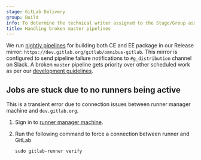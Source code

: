 ```yaml
---
stage: GitLab Delivery
group: Build
info: To determine the technical writer assigned to the Stage/Group associated with this page, see https://handbook.gitlab.com/handbook/product/ux/technical-writing/#assignments
title: Handling broken master pipelines
---
```


We run [nightly pipelines](pipelines.md#scheduled-pipelines) for
building both CE and EE package in our Release mirror: `https://dev.gitlab.org/gitlab/omnibus-gitlab`.
This mirror is configured to send pipeline failure notifications to
`#g_distribution` channel on Slack. A broken `master` pipeline gets priority over
other scheduled work as per our [development guidelines](https://handbook.gitlab.com/handbook/engineering/workflow/#resolution-of-broken-master).

## Jobs are stuck due to no runners being active

This is a transient error due to connection issues between runner manager
machine and `dev.gitlab.org`.

1. Sign in to [runner manager machine](https://handbook.gitlab.com/handbook/engineering/infrastructure/core-platform/systems/distribution/maintenance/build-infrastructure/#runner-manager-machines).
1. Run the following command to force a connection between runner and GitLab

   ```shell
   sudo gitlab-runner verify
   ```
